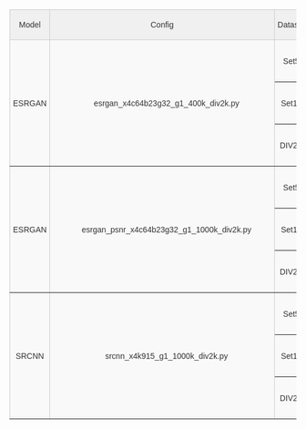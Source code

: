 <head>
<style type="text/css">
.tg  {border-collapse:collapse;border-color:#ccc;border-spacing:0;}
.tg td{background-color:#fff;border-color:#ccc;border-style:solid;border-width:1px;color:#333;
  font-family:Arial, sans-serif;font-size:14px;overflow:hidden;padding:10px 5px;word-break:normal;}
.tg th{background-color:#f0f0f0;border-color:#ccc;border-style:solid;border-width:1px;color:#333;
  font-family:Arial, sans-serif;font-size:14px;font-weight:normal;overflow:hidden;padding:10px 5px;word-break:normal;}
.tg .tg-9wq8{border-color:inherit;text-align:center;vertical-align:middle}
.tg .tg-kyy7{background-color:#f9f9f9;border-color:inherit;text-align:center;vertical-align:middle}
</style>
</head>
<table class="tg">
<thead>
  <tr>
    <th class="tg-9wq8">Model</th>
    <th class="tg-9wq8">Config</th>
    <th class="tg-9wq8">Dataset</th>
    <th class="tg-9wq8">Metric</th>
    <th class="tg-9wq8">PyTorch</th>
    <th class="tg-9wq8">ONNX Runtime</th>
    <th class="tg-9wq8">TensorRT-FP32</th>
    <th class="tg-9wq8">TensorRT-FP16</th>
  </tr>
</thead>
<tbody>
  <tr>
    <td class="tg-kyy7" rowspan="6">ESRGAN</td>
    <td class="tg-kyy7" rowspan="6">&nbsp;&nbsp;&nbsp;&nbsp;&nbsp;&nbsp;&nbsp;&nbsp;&nbsp;&nbsp;&nbsp;&nbsp;&nbsp;esrgan_x4c64b23g32_g1_400k_div2k.py&nbsp;&nbsp;&nbsp;&nbsp;&nbsp;&nbsp;&nbsp;&nbsp;&nbsp;</td>
    <td class="tg-kyy7" rowspan="2">Set5</td>
    <td class="tg-kyy7">PSNR</td>
    <td class="tg-kyy7">28.2700</td>
    <td class="tg-kyy7">28.2619</td>
    <td class="tg-kyy7">28.2619</td>
    <td class="tg-kyy7">28.2616</td>
  </tr>
  <tr>
    <td class="tg-9wq8">SSIM</td>
    <td class="tg-9wq8">0.7778</td>
    <td class="tg-9wq8">0.7784</td>
    <td class="tg-9wq8">0.7784</td>
    <td class="tg-9wq8">0.7783</td>
  </tr>
  <tr>
    <td class="tg-kyy7" rowspan="2">Set14</td>
    <td class="tg-kyy7">PSNR</td>
    <td class="tg-kyy7">24.6328</td>
    <td class="tg-kyy7">24.6290</td>
    <td class="tg-kyy7">24.6290</td>
    <td class="tg-kyy7">24.6274</td>
  </tr>
  <tr>
    <td class="tg-9wq8">SSIM</td>
    <td class="tg-9wq8">0.6491</td>
    <td class="tg-9wq8">0.6494</td>
    <td class="tg-9wq8">0.6494</td>
    <td class="tg-9wq8">0.6494</td>
  </tr>
  <tr>
    <td class="tg-kyy7" rowspan="2">DIV2K</td>
    <td class="tg-kyy7">PSNR</td>
    <td class="tg-kyy7">26.6531</td>
    <td class="tg-kyy7">26.6532</td>
    <td class="tg-kyy7">26.6532</td>
    <td class="tg-kyy7">26.6532</td>
  </tr>
  <tr>
    <td class="tg-9wq8">SSIM</td>
    <td class="tg-9wq8">0.7340</td>
    <td class="tg-9wq8">0.7340</td>
    <td class="tg-9wq8">0.7340</td>
    <td class="tg-9wq8">0.7340</td>
  </tr>
  <tr>
    <td class="tg-kyy7" rowspan="6">ESRGAN</td>
    <td class="tg-kyy7" rowspan="6">&nbsp;&nbsp;&nbsp;&nbsp;&nbsp;&nbsp;&nbsp;&nbsp;&nbsp;&nbsp;&nbsp;&nbsp;&nbsp;esrgan_psnr_x4c64b23g32_g1_1000k_div2k.py&nbsp;&nbsp;&nbsp;&nbsp;&nbsp;&nbsp;&nbsp;&nbsp;&nbsp;</td>
    <td class="tg-kyy7" rowspan="2">Set5</td>
    <td class="tg-kyy7">PSNR</td>
    <td class="tg-kyy7">30.6428</td>
    <td class="tg-kyy7">30.6307</td>
    <td class="tg-kyy7">30.6307</td>
    <td class="tg-kyy7">30.6305</td>
  </tr>
  <tr>
    <td class="tg-9wq8">SSIM</td>
    <td class="tg-9wq8">0.8559</td>
    <td class="tg-9wq8">0.8565</td>
    <td class="tg-9wq8">0.8565</td>
    <td class="tg-9wq8">0.8566</td>
  </tr>
  <tr>
    <td class="tg-kyy7" rowspan="2">Set14</td>
    <td class="tg-kyy7">PSNR</td>
    <td class="tg-kyy7">27.0543</td>
    <td class="tg-kyy7">27.0422</td>
    <td class="tg-kyy7">27.0422</td>
    <td class="tg-kyy7">27.0411</td>
  </tr>
  <tr>
    <td class="tg-9wq8">SSIM</td>
    <td class="tg-9wq8">0.7447</td>
    <td class="tg-9wq8">0.7450</td>
    <td class="tg-9wq8">0.7450</td>
    <td class="tg-9wq8">0.7449</td>
  </tr>
  <tr>
    <td class="tg-kyy7" rowspan="2">DIV2K</td>
    <td class="tg-kyy7">PSNR</td>
    <td class="tg-kyy7">29.3354</td>
    <td class="tg-kyy7">29.3354</td>
    <td class="tg-kyy7">29.3354</td>
    <td class="tg-kyy7">29.3339</td>
  </tr>
  <tr>
    <td class="tg-9wq8">SSIM</td>
    <td class="tg-9wq8">0.8263</td>
    <td class="tg-9wq8">0.8263</td>
    <td class="tg-9wq8">0.8263</td>
    <td class="tg-9wq8">0.8263</td>
  </tr>
  <tr>
    <td class="tg-kyy7" rowspan="6">SRCNN</td>
    <td class="tg-kyy7" rowspan="6">&nbsp;&nbsp;&nbsp;&nbsp;&nbsp;&nbsp;&nbsp;&nbsp;&nbsp;&nbsp;&nbsp;&nbsp;&nbsp;srcnn_x4k915_g1_1000k_div2k.py&nbsp;&nbsp;&nbsp;&nbsp;&nbsp;&nbsp;&nbsp;&nbsp;&nbsp;</td>
    <td class="tg-kyy7" rowspan="2">Set5</td>
    <td class="tg-kyy7">PSNR</td>
    <td class="tg-kyy7">28.4316</td>
    <td class="tg-kyy7">28.4120</td>
    <td class="tg-kyy7">27.2144</td>
    <td class="tg-kyy7">27.2127</td>
  </tr>
  <tr>
    <td class="tg-9wq8">SSIM</td>
    <td class="tg-9wq8">0.8099</td>
    <td class="tg-9wq8">0.8106</td>
    <td class="tg-9wq8">0.7782</td>
    <td class="tg-9wq8">0.7781</td>
  </tr>
  <tr>
    <td class="tg-kyy7" rowspan="2">Set14</td>
    <td class="tg-kyy7">PSNR</td>
    <td class="tg-kyy7">25.6486</td>
    <td class="tg-kyy7">25.6367</td>
    <td class="tg-kyy7">24.8613</td>
    <td class="tg-kyy7">24.8599</td>
  </tr>
  <tr>
    <td class="tg-9wq8">SSIM</td>
    <td class="tg-9wq8">0.7014</td>
    <td class="tg-9wq8">0.7015</td>
    <td class="tg-9wq8">0.6674</td>
    <td class="tg-9wq8">0.6673</td>
  </tr>
  <tr>
    <td class="tg-kyy7" rowspan="2">DIV2K</td>
    <td class="tg-kyy7">PSNR</td>
    <td class="tg-kyy7">27.7460</td>
    <td class="tg-kyy7">27.7460</td>
    <td class="tg-kyy7">26.9891</td>
    <td class="tg-kyy7">26.9862</td>
  </tr>
  <tr>
    <td class="tg-9wq8">SSIM</td>
    <td class="tg-9wq8">0.7854</td>
    <td class="tg-9wq8">0.7854</td>
    <td class="tg-9wq8">0.7605</td>
    <td class="tg-9wq8">0.7604</td>
  </tr>
</tbody>
</table>

